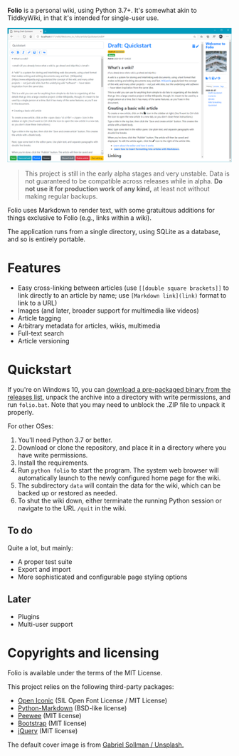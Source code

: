**Folio** is a personal wiki, using Python 3.7+. It's somewhat akin to TiddkyWiki, in that it's intended for single-user use.

![](screenshot.png)

> This project is still in the early alpha stages and very unstable. Data is not guaranteed to be compatible across releases while in alpha. **Do not use it for production work of any kind,** at least not without making regular backups.

Folio uses Markdown to render text, with some gratuitous additions for things exclusive to Folio (e.g., links within a wiki).

The application runs from a single directory, using SQLite as a database, and so is entirely portable.

# Features

* Easy cross-linking between articles (use `[[double square brackets]]` to link directly to an article by name; use `[Markdown link](link)` format to link to a URL)
* Images (and later, broader support for multimedia like videos)
* Article tagging
* Arbitrary metadata for articles, wikis, multimedia
* Full-text search
* Article versioning

# Quickstart

If you're on Windows 10, you can [download a pre-packaged binary from the releases list](https://github.com/syegulalp/folio/releases), unpack the archive into a directory with write permissions, and run `folio.bat`. Note that you may need to unblock the .ZIP file to unpack it properly.

For other OSes:

1. You'll need Python 3.7 or better.
2. Download or clone the repository, and place it in a directory where you have write permissions.
3. Install the requirements.
4. Run `python folio` to start the program. The system web browser will automatically launch to the newly configured home page for the wiki.
5. The subdirectory `data` will contain the data for the wiki, which can be backed up or restored as needed.
6. To shut the wiki down, either terminate the running Python session or navigate to the URL `/quit` in the wiki.

## To do

Quite a lot, but mainly:

* A proper test suite
* Export and import
* More sophisticated and configurable page styling options

## Later

* Plugins
* Multi-user support

# Copyrights and licensing

Folio is available under the terms of the MIT License.

This project relies on the following third-party packages:

* [Open Iconic](https://github.com/iconic/open-iconic) (SIL Open Font License / MIT License)
* [Python-Markdown](https://github.com/Python-Markdown/markdown/) (BSD-like license)
* [Peewee](https://github.com/coleifer/peewee/) (MIT license)
* [Bootstrap](https://getbootstrap.com/docs/4.0/about/license/) (MIT license)
* [jQuery](https://jquery.org/license/) (MIT license)

The default cover image is from [Gabriel Sollman / Unsplash.](https://unsplash.com/photos/Y7d265_7i08)